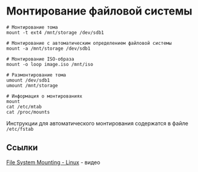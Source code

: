 # Монтирование файловой системы

```shell
# Монтирование тома
mount -t ext4 /mnt/storage /dev/sdb1

# Монтирование с автоматическим определением файловой системы
mount -a /mnt/storage /dev/sdb1

# Монтирование ISO-образа
mount -o loop image.iso /mnt/iso

# Размонтирование тома
umount /dev/sdb1
umount /mnt/storage

# Информация о монтированиях
mount
cat /etc/mtab
cat /proc/mounts
```

Инструкции для автоматического монтирования содержатся в файле `/etc/fstab`

## Ссылки
[File System Mounting - Linux](https://www.youtube.com/watch?v=A8ITr5ZpzvA) - видео
